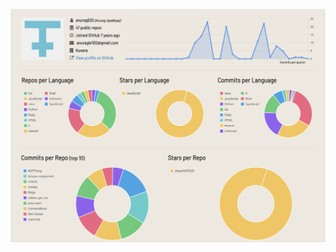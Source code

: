 <!--- ## Hi there 👋 -->
![Hi there 👋 I'm Anurag](https://raw.githubusercontent.com/anurag925/anurag925/main/profile_image.png)
<!--
**anurag925/anurag925** is a ✨ _special_ ✨ repository because its `README.md` (this file) appears on your GitHub profile.

Here are some ideas to get you started:

- 🔭 I’m currently working on ...
- 🌱 I’m currently learning ...
- 👯 I’m looking to collaborate on ...
- 🤔 I’m looking for help with ...
- 💬 Ask me about ...
- 📫 How to reach me: ...
- 😄 Pronouns: ...
- ⚡ Fun fact: ...
-->

